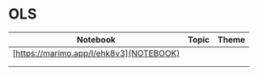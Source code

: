 # OLS
| Notebook | Topic | Theme |
|----------|----------|----------|
|  [https://marimo.app/l/ehk8v3](NOTEBOOK)|  |  |
|  |  |  |
|  |  |  |

